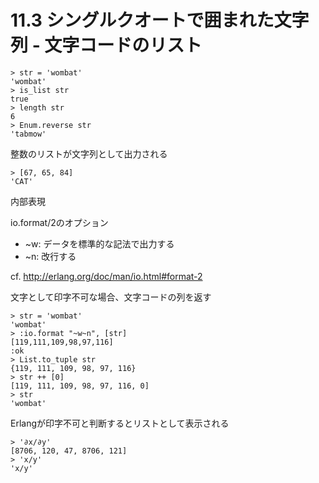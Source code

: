 # 11.3 シングルクオートで囲まれた文字列 - 文字コードのリスト

```
> str = 'wombat'
'wombat'
> is_list str
true
> length str
6
> Enum.reverse str
'tabmow'
```

整数のリストが文字列として出力される

```
> [67, 65, 84]
'CAT'
```

内部表現

io.format/2のオプション
- ~w: データを標準的な記法で出力する
- ~n: 改行する

cf. http://erlang.org/doc/man/io.html#format-2

文字として印字不可な場合、文字コードの列を返す

```
> str = 'wombat'
'wombat'
> :io.format "~w~n", [str]
[119,111,109,98,97,116]
:ok
> List.to_tuple str
{119, 111, 109, 98, 97, 116}
> str ++ [0]
[119, 111, 109, 98, 97, 116, 0]
> str
'wombat'
```

Erlangが印字不可と判断するとリストとして表示される

```
> '∂x/∂y'
[8706, 120, 47, 8706, 121]
> 'x/y'
'x/y'
```

